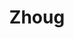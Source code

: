 ---
index: 20
title: Zhoug
product: green pepper
book: Ottolenghi
page: 301
dish: basics
tags:
-
sub:
-
fresh:
  - item:
    quantity:
    unit:
stock:
  - item:
    quantity:
    unit:
basic:
-
directions:
-
info:
source:
    title:
    url: 
---
